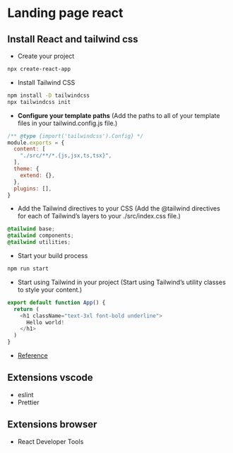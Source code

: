 # Landing page react

## Install React and tailwind css

- Create your project
```bash
npx create-react-app
```

- Install Tailwind CSS
```bash
npm install -D tailwindcss
npx tailwindcss init
```

- **Configure your template paths** (Add the paths to all of your template files in your tailwind.config.js file.)
```js
/** @type {import('tailwindcss').Config} */
module.exports = {
  content: [
    "./src/**/*.{js,jsx,ts,tsx}",
  ],
  theme: {
    extend: {},
  },
  plugins: [],
}
```

- Add the Tailwind directives to your CSS (Add the @tailwind directives for each of Tailwind’s layers to your ./src/index.css file.)
```css 
@tailwind base;
@tailwind components;
@tailwind utilities;
```
- Start your build process
```bash
npm run start
```

- Start using Tailwind in your project (Start using Tailwind’s utility classes to style your content.)
```js
export default function App() {
  return (
    <h1 className="text-3xl font-bold underline">
      Hello world!
    </h1>
  )
}
```

- [Reference](https://tailwindcss.com/docs/guides/create-react-app)

## Extensions vscode
- eslint
- Prettier

## Extensions browser
- React Developer Tools